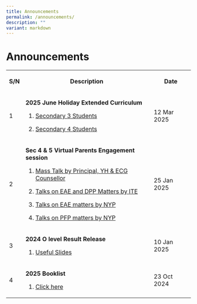 ```yaml
---
title: Announcements
permalink: /announcements/
description: ""
variant: markdown
---
```

<h1>Announcements</h1>
<table>
<tbody>
<tr>
<th rowspan="1" colspan="1">
<p>S/N</p>
</th>
<th rowspan="1" colspan="1">
<p>Description</p>
</th>
<th rowspan="1" colspan="1">
<p>Date</p>
</th>
</tr>

<tr>
<td rowspan="1" colspan="1">
<p>1</p>
</td>
<td rowspan="1" colspan="1">
<p><strong>2025 June Holiday Extended Curriculum </strong>
</p>
<ol data-tight="true" class="tight">
<li>
<p><a href="/files/Timetable/Mid_Year_Extended_Curriculum__Sec_3__2025.pdf" rel="noopener noreferrer nofollow" target="_blank">	Secondary 3 Students</a>
</p>
</li>
<li>
<p><a href="/files/Timetable/Mid_Year_Extended_Curriculum__Sec_4___5__2025.pdf" rel="noopener noreferrer nofollow" target="_blank"> Secondary 4 Students</a>
</p>
</li>
</ol>
</td>
<td rowspan="1" colspan="1">
<p>12 Mar 2025</p>
</td>
</tr>	
	
<tr>
<td rowspan="1" colspan="1">
<p>2</p>
</td>
<td rowspan="1" colspan="1">
<p><strong>Sec 4 &amp; 5 Virtual Parents Engagement session </strong>
</p>
<ol data-tight="true" class="tight">
<li>
<p><a href="/files/Sec%204%20n%205%20PTM/Sec_4_5_Parents__Engagement_Slides.pdf" rel="noopener noreferrer nofollow" target="_blank">
	Mass Talk by Principal, YH &amp; ECG Counsellor</a>
</p>
</li>
<li>
<p><a href="https://www.ite.edu.sg/docs/default-source/full-time-courses-doc/ite-course-booklet-2025.pdf?sfvrsn=dc16f5ff\_5](https://www.ite.edu.sg/docs/default-source/full-time-courses-doc/ite-course-booklet-2025.pdf?sfvrsn=dc16f5ff_5)" rel="noopener noreferrer nofollow" target="_blank">Talks on EAE and DPP Matters by ITE</a>
</p>
</li>
<li>
<p><a href="/files/Sec%204%20n%205%20PTM/EAE_Talk_2025_NYP.pdf" rel="noopener noreferrer nofollow" target="_blank">Talks on EAE matters by NYP</a>
</p>
</li>
<li>
<p><a href="/files/Sec%204%20n%205%20PTM/NYP_Sec_4_PFP_Slides.pdf" rel="noopener noreferrer nofollow" target="_blank">Talks on PFP matters by NYP</a>
</p>
</li>
</ol>
</td>
<td rowspan="1" colspan="1">
<p>25 Jan 2025</p>
</td>
</tr>	
	
	
<tr>
<td rowspan="1" colspan="1">
<p>3</p>
</td>
<td rowspan="1" colspan="1">
<p><strong>2024 O level Result Release </strong>
</p>
<ol data-tight="true" class="tight">
<li>
<p><a href="/files/O%20lvl/2024_O_Level_Briefing_Slides_for_Students_OPSS.pdf" rel="noopener noreferrer nofollow" target="_blank">
	Useful Slides</a>
</p>
</li>
</ol>
</td>
<td rowspan="1" colspan="1">
<p>10 Jan 2025</p>
</td>
</tr>	

<tr>
<td rowspan="1" colspan="1">
<p>4</p>
</td>
<td rowspan="1" colspan="1">
<p><strong>2025 Booklist </strong>
</p>
<ol data-tight="true" class="tight">
<li>
<p><a href="/links/Student/books/" rel="noopener noreferrer nofollow" target="_blank">
	Click here</a>
</p>
</li>
</ol>
</td>
<td rowspan="1" colspan="1">
<p>23 Oct 2024</p>
</td>
</tr>	


	
	


</tbody>
</table>
<p></p>